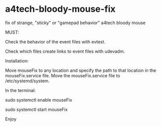# a4tech-bloody-mouse-fix
fix of strange, "sticky" or "gamepad behavior" a4tech bloody mouse

MUST: 

Check the behavior of the event files with evtest. 

Check which files create links to event files with udevadm.

Installation:

Move mouseFix to any location and specify the path to that location in the mouseFix.service file.
Move the mouseFix.service file to /etc/systemd/system.

In the terminal:

sudo systemctl enable mouseFix

sudo systemctl start mouseFix


Enjoy
